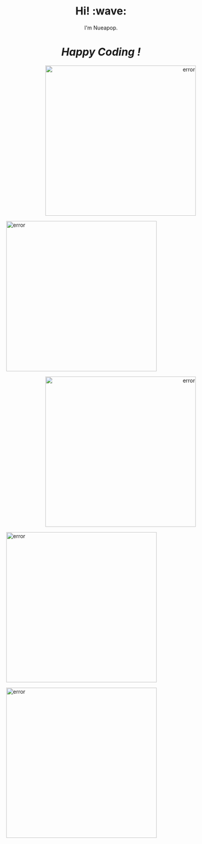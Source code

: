 <h1 align='center'>Hi! :wave:</h1>
<p align='center'>I'm Nueapop.</p>
<h1 align='center'><i>Happy Coding !</i></h1>
<p align='right'><img src="https://github-readme-stats.vercel.app/api?username=nueapop&show_icons=true&theme=dark" width="400" alt="error"/></p>
<p align='left'><img src="https://github-readme-stats.vercel.app/api/top-langs/?username=nueapop&layout=compact&theme=dark" width="400" alt="error"/></p>
<p align='right'><img src="https://github-readme-stats.vercel.app/api/pin/?username=nueapop&repo=fp_flutter&theme=dark" width="400" alt="error"/></p>
<p align='left'><img src="https://github-readme-stats.vercel.app/api/pin/?username=nueapop&repo=fp_fastapi&theme=dark" width="400" alt="error"/></p>
<p align='left'><img src="https://github-readme-stats.vercel.app/api/pin/?username=nueapop&repo=fp_micropython&theme=dark" width="400" alt="error"/></p>
